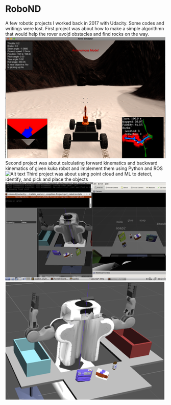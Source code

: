 # RoboND
A few robotic projects I worked back in 2017 with Udacity. Some codes and writings were lost. 
First project was about how to make a simple algorithmn that would help the rover avoid obstacles and find rocks on the way.
![Alt text](./Images/rover.png "rover")
Second project was about calculating forward kinematics and backward kinematics of given kuka robot and implement them using Python and ROS
![Alt text](./Images/kuka.gif "pick&place")
Third project was about using point cloud and ML to detect, identify, and pick and place the objects 
![Alt text](./Images/rgb.png "3d perception")
![Alt text](./Images/rgb2.png "3d perception")
